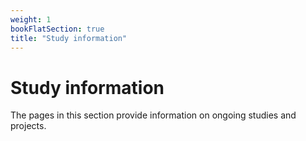 ```yaml
---
weight: 1
bookFlatSection: true
title: "Study information"
---
```


# Study information
The pages in this section provide information on ongoing studies and projects.

